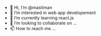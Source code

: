 - 👋 Hi, I’m @mastiman
- 👀 I’m interested in web app developement
- 🌱 I’m currently learning react.js
- 💞️ I’m looking to collaborate on ...
- 📫 How to reach me ...

<!---
mastiman/mastiman is a ✨ special ✨ repository because its `README.md` (this file) appears on your GitHub profile.
You can click the Preview link to take a look at your changes.
--->

